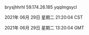 brysjhhrhl 59.174.26.185 yqqlmgsycl

2021年 06月 29日 星期二 21:20:04 CST

2021年 06月 29日 星期二 13:20:04 GMT
